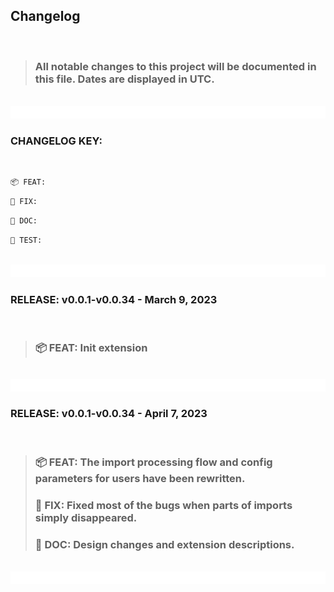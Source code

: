 ## Changelog

<br />

> ### All notable changes to this project will be documented in this file. Dates are displayed in UTC.

<br />

<img src="https://raw.githubusercontent.com/kah3vich/kah3vich/main/assets/gif/line.gif" height="20" width="100%" alt="https://i.imgur.com/dBaSKWF.gif">

### **CHANGELOG KEY**:

<br />

```bash
📦 FEAT:
```

```bash
🐛 FIX:
```

```bash
📖 DOC:
```

```bash
🤖 TEST:
```

<br />

<img src="https://raw.githubusercontent.com/kah3vich/kah3vich/main/assets/gif/line.gif" height="20" width="100%" alt="https://i.imgur.com/dBaSKWF.gif">

<br />

### RELEASE: v0.0.1-v0.0.34 - March 9, 2023

<br />

> ### 📦 FEAT: Init extension

<br />

<img src="https://raw.githubusercontent.com/kah3vich/kah3vich/main/assets/gif/line.gif" height="20" width="100%" alt="https://i.imgur.com/dBaSKWF.gif">

<br />

### RELEASE: v0.0.1-v0.0.34 - April 7, 2023

<br />

> ### 📦 FEAT: The import processing flow and config parameters for users have been rewritten.
>
> ### 🐛 FIX: Fixed most of the bugs when parts of imports simply disappeared.
>
> ### 📖 DOC: Design changes and extension descriptions.

<br />

<img src="https://raw.githubusercontent.com/kah3vich/kah3vich/main/assets/gif/line.gif" height="20" width="100%" alt="https://i.imgur.com/dBaSKWF.gif">

